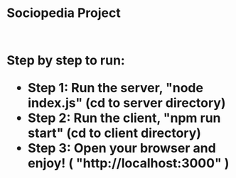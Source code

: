 <h1>
    Sociopedia Project
    <h1>
        <br />
        <b>Step by step to run:</b>
        <ul>
            <li>
                Step 1: Run the server, "node index.js" (cd to server directory)
            </li>
            <li>
                Step 2: Run the client, "npm run start" (cd to client directory)
            </li>
            <li>
                Step 3: Open your browser and enjoy! ( "http://localhost:3000" )
            </li>
        </ul>
    </h1>
</h1>

